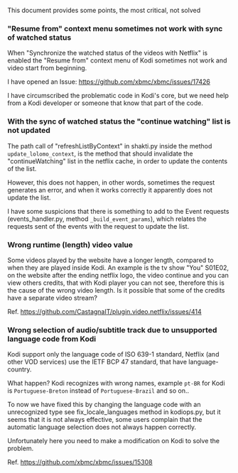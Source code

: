 This document provides some points, the most critical, not solved

### "Resume from" context menu sometimes not work with sync of watched status

When "Synchronize the watched status of the videos with Netflix" is enabled the "Resume from" context menu of Kodi sometimes not work and video start from beginning.

I have opened an Issue: https://github.com/xbmc/xbmc/issues/17426

I have circumscribed the problematic code in Kodi's core, but we need help from a Kodi developer or someone that know that part of the code.

### With the sync of watched status the "continue watching" list is not updated

The path call of "refreshListByContext" in shakti.py inside the method `update_lolomo_context`, is the method that should invalidate the "continueWatching" list in the netflix cache, in order to update the contents of the list.

However, this does not happen, in other words, sometimes the request generates an error, and when it works correctly it apparently does not update the list.

I have some suspicions that there is something to add to the Event requests (events_handler.py, method `_build_event_params`), which relates the requests sent of the events with the request to update the list.

### Wrong runtime (length) video value

Some videos played by the website have a longer length, compared to when they are played inside Kodi.
An example is the tv show "You" S01E02, on the website after the ending netflix logo, the video continue and you can view others credits, that with Kodi player you can not see, therefore this is the cause of the wrong video length.
Is it possible that some of the credits have a separate video stream?

Ref. https://github.com/CastagnaIT/plugin.video.netflix/issues/414

### Wrong selection of audio/subtitle track due to unsupported language code from Kodi

Kodi support only the language code of ISO 639-1 standard,
Netflix (and other VOD services) use the IETF BCP 47 standard, that have language-country.

What happen? Kodi recognizes with wrong names, example `pt-BR` for Kodi is `Portuguese-Breton` instead of `Portuguese-Brazil` and so on..

To now we have fixed this by changing the language code with an unrecognized type see fix_locale_languages method in kodiops.py, but it seems that it is not always effective, some users complain that the automatic language selection does not always happen correctly.

Unfortunately here you need to make a modification on Kodi to solve the problem.

Ref. https://github.com/xbmc/xbmc/issues/15308
